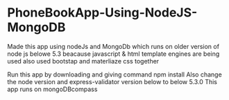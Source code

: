 # PhoneBookApp-Using-NodeJS-MongoDB
Made this app using nodeJs and MongoDb which runs on older version of node js belowe 5.3 beacause javascript &
html template engines are being used also used bootstap and materliaze css together
 
Run this app by downloading and giving command npm install 
Also change the node version and express-validator version below to below 5.3.0 
This app runs on mongoDBcompass
